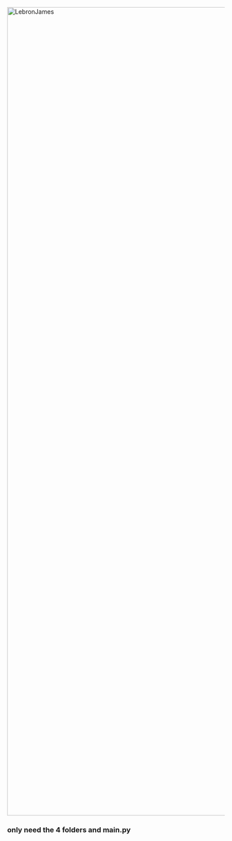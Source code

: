 <img width="2500" height="1875" alt="LebronJames" src="https://github.com/user-attachments/assets/1986343d-58f4-40ca-98f3-d623b4d0cf0f" />


### only need the 4 folders and main.py
